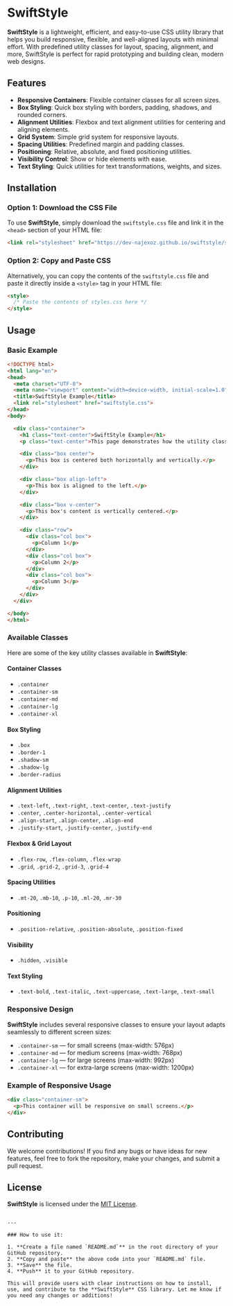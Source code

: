 # SwiftStyle

**SwiftStyle** is a lightweight, efficient, and easy-to-use CSS utility library that helps you build responsive, flexible, and well-aligned layouts with minimal effort. With predefined utility classes for layout, spacing, alignment, and more, SwiftStyle is perfect for rapid prototyping and building clean, modern web designs.

## Features

- **Responsive Containers**: Flexible container classes for all screen sizes.
- **Box Styling**: Quick box styling with borders, padding, shadows, and rounded corners.
- **Alignment Utilities**: Flexbox and text alignment utilities for centering and aligning elements.
- **Grid System**: Simple grid system for responsive layouts.
- **Spacing Utilities**: Predefined margin and padding classes.
- **Positioning**: Relative, absolute, and fixed positioning utilities.
- **Visibility Control**: Show or hide elements with ease.
- **Text Styling**: Quick utilities for text transformations, weights, and sizes.

## Installation

### Option 1: Download the CSS File

To use **SwiftStyle**, simply download the `swiftstyle.css` file and link it in the `<head>` section of your HTML file:

```html
<link rel="stylesheet" href="https://dev-najexoz.github.io/swiftstyle/swiftstyle.css">

```
### Option 2: Copy and Paste CSS
Alternatively, you can copy the contents of the `swiftstyle.css` file and paste it directly inside a `<style>` tag in your HTML file:
```html
<style>
  /* Paste the contents of styles.css here */
</style>
```

## Usage

### Basic Example

```html
<!DOCTYPE html>
<html lang="en">
<head>
  <meta charset="UTF-8">
  <meta name="viewport" content="width=device-width, initial-scale=1.0">
  <title>SwiftStyle Example</title>
  <link rel="stylesheet" href="swiftstyle.css">
</head>
<body>

  <div class="container">
    <h1 class="text-center">SwiftStyle Example</h1>
    <p class="text-center">This page demonstrates how the utility classes work from SwiftStyle.</p>

    <div class="box center">
      <p>This box is centered both horizontally and vertically.</p>
    </div>

    <div class="box align-left">
      <p>This box is aligned to the left.</p>
    </div>

    <div class="box v-center">
      <p>This box's content is vertically centered.</p>
    </div>

    <div class="row">
      <div class="col box">
        <p>Column 1</p>
      </div>
      <div class="col box">
        <p>Column 2</p>
      </div>
      <div class="col box">
        <p>Column 3</p>
      </div>
    </div>
  </div>

</body>
</html>
```

### Available Classes

Here are some of the key utility classes available in **SwiftStyle**:

#### Container Classes

- `.container`
- `.container-sm`
- `.container-md`
- `.container-lg`
- `.container-xl`

#### Box Styling

- `.box`
- `.border-1`
- `.shadow-sm`
- `.shadow-lg`
- `.border-radius`

#### Alignment Utilities

- `.text-left`, `.text-right`, `.text-center`, `.text-justify`
- `.center`, `.center-horizontal`, `.center-vertical`
- `.align-start`, `.align-center`, `.align-end`
- `.justify-start`, `.justify-center`, `.justify-end`

#### Flexbox & Grid Layout

- `.flex-row`, `.flex-column`, `.flex-wrap`
- `.grid`, `.grid-2`, `.grid-3`, `.grid-4`

#### Spacing Utilities

- `.mt-20`, `.mb-10`, `.p-10`, `.ml-20`, `.mr-30`

#### Positioning

- `.position-relative`, `.position-absolute`, `.position-fixed`

#### Visibility

- `.hidden`, `.visible`

#### Text Styling

- `.text-bold`, `.text-italic`, `.text-uppercase`, `.text-large`, `.text-small`

### Responsive Design

**SwiftStyle** includes several responsive classes to ensure your layout adapts seamlessly to different screen sizes:

- `.container-sm` — for small screens (max-width: 576px)
- `.container-md` — for medium screens (max-width: 768px)
- `.container-lg` — for large screens (max-width: 992px)
- `.container-xl` — for extra-large screens (max-width: 1200px)

### Example of Responsive Usage

```html
<div class="container-sm">
  <p>This container will be responsive on small screens.</p>
</div>
```

## Contributing

We welcome contributions! If you find any bugs or have ideas for new features, feel free to fork the repository, make your changes, and submit a pull request.

## License

**SwiftStyle** is licensed under the [MIT License](LICENSE).
```

---

### How to use it:

1. **Create a file named `README.md`** in the root directory of your GitHub repository.
2. **Copy and paste** the above code into your `README.md` file.
3. **Save** the file.
4. **Push** it to your GitHub repository.

This will provide users with clear instructions on how to install, use, and contribute to the **SwiftStyle** CSS library. Let me know if you need any changes or additions!
